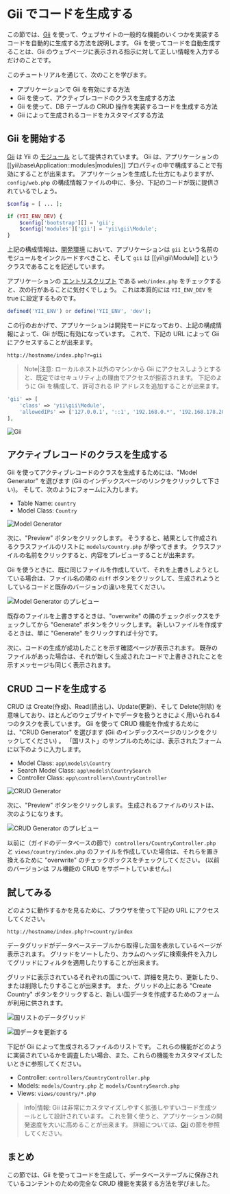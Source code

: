 Gii でコードを生成する
======================

この節では、[Gii](tool-gii.md) を使って、ウェブサイトの一般的な機能のいくつかを実装するコードを自動的に生成する方法を説明します。
Gii を使ってコードを自動生成することは、Gii のウェブページに表示される指示に対して正しい情報を入力するだけのことです。

このチュートリアルを通じて、次のことを学びます。

* アプリケーションで Gii を有効にする方法
* Gii を使って、アクティブレコードのクラスを生成する方法
* Gii を使って、DB テーブルの CRUD 操作を実装するコードを生成する方法
* Gii によって生成されるコードをカスタマイズする方法


Gii を開始する <a name="starting-gii"></a>
--------------

[Gii](tool-gii.md) は Yii の [モジュール](structure-modules.md) として提供されています。
Gii は、アプリケーションの [[yii\base\Application::modules|modules]] プロパティの中で構成することで有効にすることが出来ます。
アプリケーションを生成した仕方にもよりますが、`config/web.php` の構成情報ファイルの中に、多分、下記のコードが既に提供されているでしょう。

```php
$config = [ ... ];

if (YII_ENV_DEV) {
    $config['bootstrap'][] = 'gii';
    $config['modules']['gii'] = 'yii\gii\Module';
}
```

上記の構成情報は、[開発環境](concept-configurations.md#environment-constants) において、アプリケーションは `gii` という名前のモジュールをインクルードすべきこと、そして `gii` は [[yii\gii\Module]] というクラスであることを記述しています。

アプリケーションの [エントリスクリプト](structure-entry-scripts.md) である `web/index.php` をチェックすると、次の行があることに気付くでしょう。
これは本質的には `YII_ENV_DEV` を true に設定するものです。

```php
defined('YII_ENV') or define('YII_ENV', 'dev');
```

この行のおかげで、アプリケーションは開発モードになっており、上記の構成情報によって、Gii が既に有効になっています。
これで、下記の URL によって Gii にアクセスすることが出来ます。

```
http://hostname/index.php?r=gii
```

> Note|注意: ローカルホスト以外のマシンから Gii にアクセスしようとすると、既定ではセキュリティ上の理由でアクセスが拒否されます。
> 下記のように Gii を構成して、許可される IP アドレスを追加することが出来ます。
>
```php
'gii' => [
    'class' => 'yii\gii\Module',
    'allowedIPs' => ['127.0.0.1', '::1', '192.168.0.*', '192.168.178.20'] // 必要に応じて調整
],
```

![Gii](images/start-gii.png)


アクティブレコードのクラスを生成する <a name="generating-ar"></a>
------------------------------------

Gii を使ってアクティブレコードのクラスを生成するためには、"Model Generator" を選びます
(Gii のインデックスページのリンクをクリックして下さい)。
そして、次のようにフォームに入力します。

* Table Name: `country`
* Model Class: `Country`

![Model Generator](images/start-gii-model.png)

次に、"Preview" ボタンをクリックします。
そうすると、結果として作成されるクラスファイルのリストに `models/Country.php` が挙ってきます。
クラスファイルの名前をクリックすると、内容をプレビューすることが出来ます。

Gii を使うときに、既に同じファイルを作成していて、それを上書きしようとしている場合は、ファイル名の隣の `diff` ボタンをクリックして、生成されようとしているコードと既存のバージョンの違いを見てください。

![Model Generator のプレビュー](images/start-gii-model-preview.png)

既存のファイルを上書きするときは、"overwrite" の隣のチェックボックスをチェックしてから "Generate" ボタンをクリックします。
新しいファイルを作成するときは、単に "Generate" をクリックすれば十分です。

次に、コードの生成が成功したことを示す確認ページが表示されます。
既存のファイルがあった場合は、それが新しく生成されたコードで上書きされたことを示すメッセージも同じく表示されます。


CRUD コードを生成する <a name="generating-crud"></a>
---------------------

CRUD は Create(作成)、Read(読出し)、Update(更新)、そして Delete(削除) を意味しており、ほとんどのウェブサイトでデータを扱うときによく用いられる4つのタスクを表しています。
Gii を使って CRUD 機能を作成するためには、"CRUD Generator" を選びます (Gii のインデックスページのリンクをクリックしてください) 。
「国リスト」のサンプルのためには、表示されたフォームに以下のように入力します。

* Model Class: `app\models\Country`
* Search Model Class: `app\models\CountrySearch`
* Controller Class: `app\controllers\CountryController`

![CRUD Generator](images/start-gii-crud.png)

次に、"Preview" ボタンをクリックします。
生成されるファイルのリストは、次のようになります。

![CRUD Generator のプレビュー](images/start-gii-crud-preview.png)

以前に（ガイドのデータベースの節で）`controllers/CountryController.php` と `views/country/index.php` のファイルを作成していた場合は、それらを置き換えるために "overwrite" のチェックボックスをチェックしてください。
(以前のバージョンは フル機能の CRUD をサポートしていません。)


試してみる <a name="trying-it-out"></a>
----------

どのように動作するかを見るために、ブラウザを使って下記の URL にアクセスしてください。

```
http://hostname/index.php?r=country/index
```

データグリッドがデータベーステーブルから取得した国を表示しているページが表示されます。
グリッドをソートしたり、カラムのヘッダに検索条件を入力してグリッドにフィルタを適用したりすることが出来ます。

グリッドに表示されているそれぞれの国について、詳細を見たり、更新したり、または削除したりすることが出来ます。
また、グリッドの上にある "Create Country" ボタンをクリックすると、新しい国データを作成するためのフォームが利用に供されます。

![国リストのデータグリッド](images/start-gii-country-grid.png)

![国データを更新する](images/start-gii-country-update.png)

下記が Gii によって生成されるファイルのリストです。
これらの機能がどのように実装されているかを調査したい場合、また、これらの機能をカスタマイズしたいときに参照してください。

* Controller: `controllers/CountryController.php`
* Models: `models/Country.php` と `models/CountrySearch.php`
* Views: `views/country/*.php`

> Info|情報: Gii は非常にカスタマイズしやすく拡張しやすいコード生成ツールとして設計されています。
  これを賢く使うと、アプリケーションの開発速度を大いに高めることが出来ます。
  詳細については、[Gii](tool-gii.md) の節を参照してください。


まとめ <a name="summary"></a>
------

この節では、Gii を使ってコードを生成して、データベーステーブルに保存されているコンテントのための完全な CRUD 機能を実装する方法を学びました。
